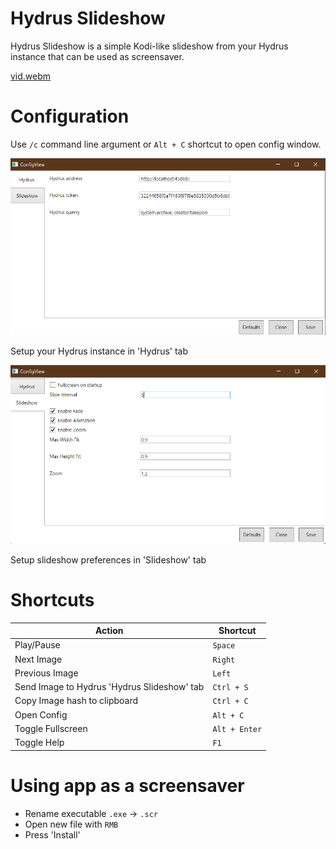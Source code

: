 # Hydrus Slideshow
Hydrus Slideshow is a simple Kodi-like slideshow from your Hydrus instance that can be used as screensaver.

[vid.webm](https://github.com/PetrK39/HydrusSlideshow/assets/60184450/ea8e589a-2b10-4f9a-9916-10c145df5f35)


# Configuration
Use `/c` command line argument or `Alt + C` shortcut to open config window.

![Screenshot](scr.png)

Setup your Hydrus instance in 'Hydrus' tab

![Screenshot2](scr2.png)

Setup slideshow preferences in 'Slideshow' tab

# Shortcuts

|Action    |Shortcut|
|----------|--------|
|Play/Pause|`Space` |
|Next Image|`Right` |
|Previous Image|`Left` |
|Send Image to Hydrus 'Hydrus Slideshow' tab|`Ctrl + S`|
|Copy Image hash to clipboard|`Ctrl + C`|
|Open Config|`Alt + C`|
|Toggle Fullscreen|`Alt + Enter`|
|Toggle Help|`F1`|

# Using app as a screensaver

  - Rename executable `.exe` -> `.scr`
  - Open new file with `RMB`
  - Press 'Install'
